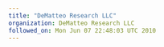 ```yaml
---
title: "DeMatteo Research LLC"
organization: DeMatteo Research LLC
followed_on: Mon Jun 07 22:48:03 UTC 2010
---
```

